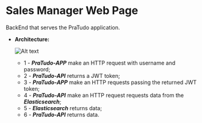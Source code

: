# Sales Manager Web Page

BackEnd that serves the PraTudo application.
* **Architecture:**

  ![Alt text](https://user-images.githubusercontent.com/51386403/144732219-f2f276b2-ea52-4a4f-880c-48456f07f7ff.png "Architecture")
    * 1 - ***PraTudo-APP*** make an HTTP request with username and password;
    * 2 - ***PraTudo-API*** returns a JWT token;
    * 3 - ***PraTudo-APP*** make an HTTP requests passing the returned JWT token;
    * 4 - ***PraTudo-API*** make an HTTP request requests data from the ***Elasticsearch***;
    * 5 - ***Elasticsearch*** returns data;
    * 6 - ***PraTudo-API*** returns data.
